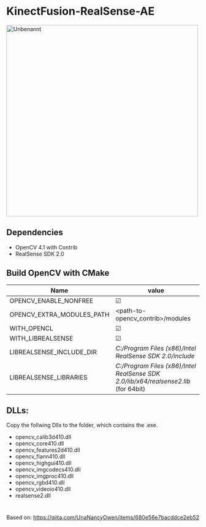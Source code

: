 # KinectFusion-RealSense-AE

<img src="https://i.ibb.co/hWsvV1j/Unbenannt.png" alt="Unbenannt" border="0" width="500" />


## Dependencies
* OpenCV 4.1 with Contrib
* RealSense SDK 2.0

## Build OpenCV with CMake

| Name   |      value      |
|----------|-------------|
| OPENCV_ENABLE_NONFREE |   ☑ |
| OPENCV_EXTRA_MODULES_PATH |    <path-to-opencv_contrib>/modules   |
| WITH_OPENCL | ☑ |
| WITH_LIBREALSENSE | ☑ |
| LIBREALSENSE_INCLUDE_DIR | *C:/Program Files (x86)/Intel RealSense SDK 2.0/include* |
| LIBREALSENSE_LIBRARIES | *C:/Program Files (x86)/Intel RealSense SDK 2.0/lib/x64/realsense2.lib* (for 64bit) |
    
## DLLs:

Copy the follwing Dlls to the folder, which contains the .exe.

- opencv_calib3d410.dll
- opencv_core410.dll
- opencv_features2d410.dll
- opencv_flann410.dll
- opencv_highgui410.dll
- opencv_imgcodecs410.dll
- opencv_imgproc410.dll
- opencv_rgbd410.dll
- opencv_videoio410.dll
- realsense2.dll


#
Based on:
https://qiita.com/UnaNancyOwen/items/680e56e7bacddce2eb52
